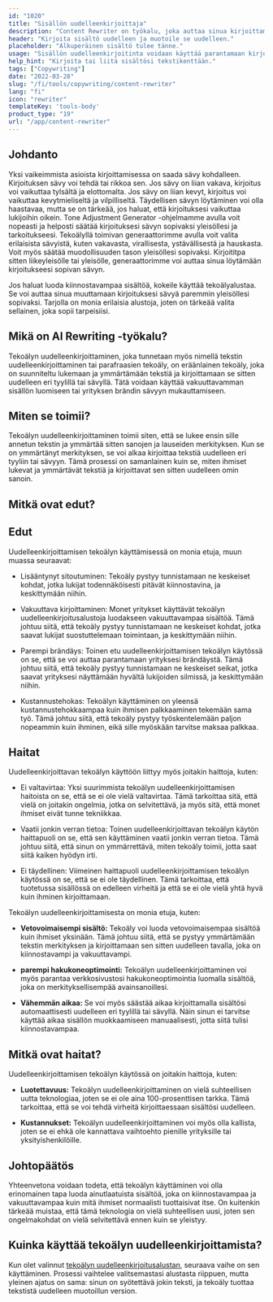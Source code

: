 ```yaml
---
id: "1020"
title: "Sisällön uudelleenkirjoittaja"
description: "Content Rewriter on työkalu, joka auttaa sinua kirjoittamaan sisältösi uudelleen ja muotoilemaan sen uudelleen. Sitä käytetään usein parantamaan kirjoituksesi selkeyttä tai tekemään kirjoituksestasi ainutlaatuisempaa. Content Rewriter voi myös auttaa sinua parantamaan hakukoneoptimointiasi kirjoittamalla sisältösi uudelleen niin, että se sisältää tavoitteeksi asetetut avainsanat."
header: "Kirjoita sisältö uudelleen ja muotoile se uudelleen."
placeholder: "Alkuperäinen sisältö tulee tänne."
usage: "Sisällön uudelleenkirjoitinta voidaan käyttää parantamaan kirjoituksesi selkeyttä tai tekemään kirjoituksestasi ainutlaatuisempaa. Se voi myös auttaa sinua parantamaan hakukoneoptimointia kirjoittamalla sisältösi uudelleen niin, että se sisältää kohdeavainsanat."
help_hint: "Kirjoita tai liitä sisältösi tekstikenttään."
tags: ["Copywriting"]
date: "2022-03-28"
slug: "/fi/tools/copywriting/content-rewriter"
lang: "fi"
icon: "rewriter"
templateKey: 'tools-body'
product_type: "19"
url: "/app/content-rewriter"
---
```


## Johdanto

Yksi vaikeimmista asioista kirjoittamisessa on saada sävy kohdalleen. Kirjoituksen sävy voi tehdä tai rikkoa sen. Jos sävy on liian vakava, kirjoitus voi vaikuttaa tylsältä ja elottomalta. Jos sävy on liian kevyt, kirjoitus voi vaikuttaa kevytmieliseltä ja vilpilliseltä. Täydellisen sävyn löytäminen voi olla haastavaa, mutta se on tärkeää, jos haluat, että kirjoituksesi vaikuttaa lukijoihin oikein. Tone Adjustment Generator -ohjelmamme avulla voit nopeasti ja helposti säätää kirjoituksesi sävyn sopivaksi yleisöllesi ja tarkoitukseesi. Tekoälyllä toimivan generaattorimme avulla voit valita erilaisista sävyistä, kuten vakavasta, virallisesta, ystävällisestä ja hauskasta. Voit myös säätää muodollisuuden tason yleisöllesi sopivaksi. Kirjoititpa sitten liikeyleisölle tai yleisölle, generaattorimme voi auttaa sinua löytämään kirjoitukseesi sopivan sävyn.

Jos haluat luoda kiinnostavampaa sisältöä, kokeile käyttää tekoälyalustaa. Se voi auttaa sinua muuttamaan kirjoituksesi sävyä paremmin yleisöllesi sopivaksi. Tarjolla on monia erilaisia alustoja, joten on tärkeää valita sellainen, joka sopii tarpeisiisi.

## Mikä on AI Rewriting -työkalu?

Tekoälyn uudelleenkirjoittaminen, joka tunnetaan myös nimellä tekstin uudelleenkirjoittaminen tai parafraasien tekoäly, on eräänlainen tekoäly, joka on suunniteltu lukemaan ja ymmärtämään tekstiä ja kirjoittamaan se sitten uudelleen eri tyylillä tai sävyllä. Tätä voidaan käyttää vakuuttavamman sisällön luomiseen tai yrityksen brändin sävyyn mukauttamiseen.

## Miten se toimii?

Tekoälyn uudelleenkirjoittaminen toimii siten, että se lukee ensin sille annetun tekstin ja ymmärtää sitten sanojen ja lauseiden merkityksen. Kun se on ymmärtänyt merkityksen, se voi alkaa kirjoittaa tekstiä uudelleen eri tyyliin tai sävyyn. Tämä prosessi on samanlainen kuin se, miten ihmiset lukevat ja ymmärtävät tekstiä ja kirjoittavat sen sitten uudelleen omin sanoin.

## Mitkä ovat edut?

## Edut

Uudelleenkirjoittamisen tekoälyn käyttämisessä on monia etuja, muun muassa seuraavat:

- Lisääntynyt sitoutuminen: Tekoäly pystyy tunnistamaan ne keskeiset kohdat, jotka lukijat todennäköisesti pitävät kiinnostavina, ja keskittymään niihin.

- Vakuuttava kirjoittaminen: Monet yritykset käyttävät tekoälyn uudelleenkirjoitusalustoja luodakseen vakuuttavampaa sisältöä. Tämä johtuu siitä, että tekoäly pystyy tunnistamaan ne keskeiset kohdat, jotka saavat lukijat suostuttelemaan toimintaan, ja keskittymään niihin.

- Parempi brändäys: Toinen etu uudelleenkirjoittamisen tekoälyn käytössä on se, että se voi auttaa parantamaan yrityksesi brändäystä. Tämä johtuu siitä, että tekoäly pystyy tunnistamaan ne keskeiset seikat, jotka saavat yrityksesi näyttämään hyvältä lukijoiden silmissä, ja keskittymään niihin.

- Kustannustehokas: Tekoälyn käyttäminen on yleensä kustannustehokkaampaa kuin ihmisen palkkaaminen tekemään sama työ. Tämä johtuu siitä, että tekoäly pystyy työskentelemään paljon nopeammin kuin ihminen, eikä sille myöskään tarvitse maksaa palkkaa.

## Haitat

Uudelleenkirjoittavan tekoälyn käyttöön liittyy myös joitakin haittoja, kuten:

- Ei valtavirtaa: Yksi suurimmista tekoälyn uudelleenkirjoittamisen haitoista on se, että se ei ole vielä valtavirtaa. Tämä tarkoittaa sitä, että vielä on joitakin ongelmia, jotka on selvitettävä, ja myös sitä, että monet ihmiset eivät tunne tekniikkaa.

- Vaatii jonkin verran tietoa: Toinen uudelleenkirjoittavan tekoälyn käytön haittapuoli on se, että sen käyttäminen vaatii jonkin verran tietoa. Tämä johtuu siitä, että sinun on ymmärrettävä, miten tekoäly toimii, jotta saat siitä kaiken hyödyn irti.

- Ei täydellinen: Viimeinen haittapuoli uudelleenkirjoittamisen tekoälyn käytössä on se, että se ei ole täydellinen. Tämä tarkoittaa, että tuotetussa sisällössä on edelleen virheitä ja että se ei ole vielä yhtä hyvä kuin ihminen kirjoittamaan.

Tekoälyn uudelleenkirjoittamisesta on monia etuja, kuten:

- **Vetovoimaisempi sisältö:** Tekoäly voi luoda vetovoimaisempaa sisältöä kuin ihmiset yksinään. Tämä johtuu siitä, että se pystyy ymmärtämään tekstin merkityksen ja kirjoittamaan sen sitten uudelleen tavalla, joka on kiinnostavampi ja vakuuttavampi.

- **parempi hakukoneoptimointi:** Tekoälyn uudelleenkirjoittaminen voi myös parantaa verkkosivustosi hakukoneoptimointia luomalla sisältöä, joka on merkityksellisempää avainsanoillesi.

- **Vähemmän aikaa:** Se voi myös säästää aikaa kirjoittamalla sisältösi automaattisesti uudelleen eri tyylillä tai sävyllä. Näin sinun ei tarvitse käyttää aikaa sisällön muokkaamiseen manuaalisesti, jotta siitä tulisi kiinnostavampaa.

## Mitkä ovat haitat?

Uudelleenkirjoittamisen tekoälyn käytössä on joitakin haittoja, kuten:

- **Luotettavuus:** Tekoälyn uudelleenkirjoittaminen on vielä suhteellisen uutta teknologiaa, joten se ei ole aina 100-prosenttisen tarkka. Tämä tarkoittaa, että se voi tehdä virheitä kirjoittaessaan sisältösi uudelleen.

- **Kustannukset:** Tekoälyn uudelleenkirjoittaminen voi myös olla kallista, joten se ei ehkä ole kannattava vaihtoehto pienille yrityksille tai yksityishenkilöille.

## Johtopäätös

Yhteenvetona voidaan todeta, että tekoälyn käyttäminen voi olla erinomainen tapa luoda ainutlaatuista sisältöä, joka on kiinnostavampaa ja vakuuttavampaa kuin mitä ihmiset normaalisti tuottaisivat itse. On kuitenkin tärkeää muistaa, että tämä teknologia on vielä suhteellisen uusi, joten sen ongelmakohdat on vielä selvitettävä ennen kuin se yleistyy.

## Kuinka käyttää tekoälyn uudelleenkirjoittamista?

Kun olet valinnut [tekoälyn uudelleenkirjoitusalustan]('/app/adjust-tone-rewriting'), seuraava vaihe on sen käyttäminen. Prosessi vaihtelee valitsemastasi alustasta riippuen, mutta yleinen ajatus on sama: sinun on syötettävä jokin teksti, ja tekoäly tuottaa tekstistä uudelleen muotoillun version.
